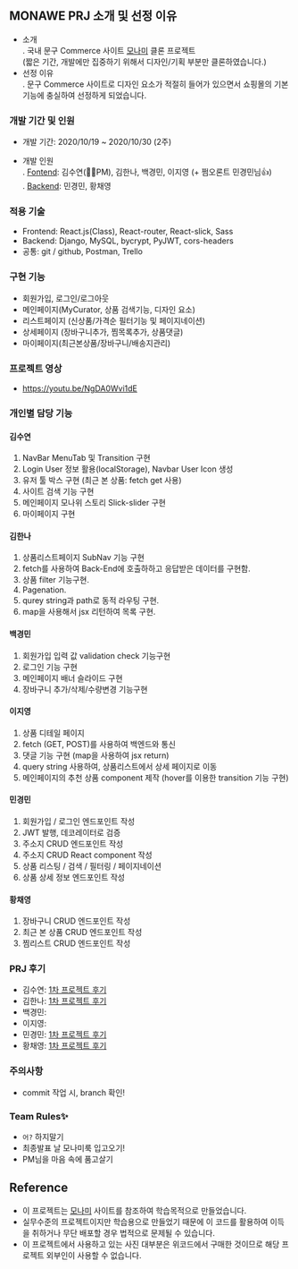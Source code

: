 ## MONAWE PRJ 소개 및 선정 이유

- 소개 <br>
  . 국내 문구 Commerce 사이트 [모나미](https://www.monamimall.com/w/main.do) 클론 프로젝트<br>(짧은 기간, 개발에만 집중하기 위해서 디자인/기획 부분만 클론하였습니다.)
- 선정 이유 <br>
  . 문구 Commerce 사이트로 디자인 요소가 적절히 들어가 있으면서 쇼핑몰의 기본기능에 충실하여 선정하게 되었습니다.

### 개발 기간 및 인원
- 개발 기간: 2020/10/19 ~ 2020/10/30 (2주)

- 개발 인원<br>
  . [Fontend](https://github.com/wecode-bootcamp-korea/13-monawe-frontend): 김수연(🦸‍♀️PM), 김한나, 백경민, 이지영 (+ 쩜오론트 민경민님👍) <br>
  . [Backend](https://github.com/wecode-bootcamp-korea/13-monawe-backend): 민경민, 황채영

### 적용 기술
- Frontend: React.js(Class), React-router, React-slick, Sass
- Backend: Django, MySQL, bycrypt, PyJWT, cors-headers
- 공통: git / github, Postman, Trello

### 구현 기능
- 회원가입, 로그인/로그아웃
- 메인페이지(MyCurator, 상품 검색기능, 디자인 요소)
- 리스트페이지 (신상품/가격순 필터기능 및 페이지네이션)
- 상세페이지 (장바구니추가, 찜목록추가, 상품댓글)
- 마이페이지(최근본상품/장바구니/배송지관리)

### 프로젝트 영상
- https://youtu.be/NgDA0Wvi1dE

### 개인별 담당 기능

#### 김수연
1. NavBar MenuTab 및 Transition 구현
2. Login User 정보 활용(localStorage), Navbar User Icon 생성
3. 유저 툴 박스 구현 (최근 본 상품: fetch get 사용)
4. 사이트 검색 기능 구현
5. 메인페이지 모나위 스토리 Slick-slider 구현
6. 마이페이지 구현

#### 김한나
1. 상품리스트페이지 SubNav 기능 구현
2. fetch를 사용하여 Back-End에 호출하하고 응답받은 데이터를 구현함.
3. 상품 filter 기능구현.
4. Pagenation.
5. qurey string과 path로 동적 라우팅 구현.
6. map을 사용해서 jsx 리턴하여 목록 구현.

#### 백경민
1. 회원가입 입력 값 validation check 기능구현
2. 로그인 기능 구현
3. 메인페이지 배너 슬라이드 구현
4. 장바구니 추가/삭제/수량변경 기능구현

#### 이지영

1. 상품 디테일 페이지
2. fetch (GET, POST)를 사용하여 백엔드와 통신 
3. 댓글 기능 구현 (map을 사용하여 jsx return)
4. query string 사용하여, 상품리스트에서 상세 페이지로 이동 
5. 메인페이지의 추천 상품 component 제작 (hover를 이용한 transition 기능 구현)

#### 민경민
1. 회원가입 / 로그인 엔드포인트 작성
1. JWT 발행, 데코레이터로 검증
1. 주소지 CRUD 엔드포인트 작성
1. 주소지 CRUD React component 작성
1. 상품 리스팅 / 검색 / 필터링 / 페이지네이션
1. 상품 상세 정보 엔드포인트 작성

#### 황채영
1. 장바구니 CRUD 엔드포인트 작성
1. 최근 본 상품 CRUD 엔드포인트 작성
1. 찜리스트 CRUD 엔드포인트 작성

### PRJ 후기
- 김수연: [1차 프로젝트 후기](https://velog.io/@link717/WeCode-1%EC%B0%A8-%ED%94%84%EB%A1%9C%EC%A0%9D%ED%8A%B8-%ED%9B%84%EA%B8%B0)
- 김한나: [1차 프로젝트 후기](https://velog.io/@nana_kim/1차-프로젝트-후기-Moname)
- 백경민: 
- 이지영:
- 민경민: [1차 프로젝트 후기](https://velog.io/@mgm-dev/%ED%9B%84%EA%B8%B0-wecode-1%EC%B0%A8-%ED%94%84%EB%A1%9C%EC%A0%9D%ED%8A%B8-%ED%9B%84%EA%B8%B0)
- 황채영: [1차 프로젝트 후기](https://velog.io/@hwangninaa/monawe-1%EC%B0%A8-%ED%94%84%EB%A1%9C%EC%A0%9D%ED%8A%B8-%EB%A6%AC%EB%B7%B0)

### 주의사항
- commit 작업 시, branch 확인!

### Team Rules✨
- `어?` 하지말기
- 최종발표 날 모나미룩 입고오기!
- PM님을 마음 속에 품고살기

## Reference
- 이 프로젝트는 [모나미](https://www.monamimall.com/w/main.do) 사이트를 참조하여 학습목적으로 만들었습니다.
- 실무수준의 프로젝트이지만 학습용으로 만들었기 때문에 이 코드를 활용하여 이득을 취하거나 무단 배포할 경우 법적으로 문제될 수 있습니다.
- 이 프로젝트에서 사용하고 있는 사진 대부분은 위코드에서 구매한 것이므로 해당 프로젝트 외부인이 사용할 수 없습니다.
